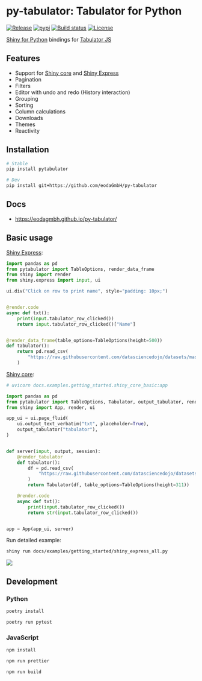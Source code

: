# py-tabulator: Tabulator for Python

[![Release](https://img.shields.io/github/v/release/eodaGmbH/py-tabulator)](https://img.shields.io/github/v/release/eodaGmbH/py-tabulator)
[![pypi](https://img.shields.io/pypi/v/pytabulator.svg)](https://pypi.python.org/pypi/pytabulator)
[![Build status](https://img.shields.io/github/actions/workflow/status/eodaGmbH/py-tabulator/pytest.yml?branch=main)](https://img.shields.io/github/actions/workflow/status/eodaGmbH/py-tabulator/pytest.yml?branch=main)
[![License](https://img.shields.io/github/license/eodaGmbH/py-tabulator)](https://img.shields.io/github/license/eodaGmbH/py-tabulator)

[Shiny for Python](https://shiny.posit.co/py/) bindings for [Tabulator JS](https://tabulator.info/)

## Features

- Support for [Shiny core](https://shiny.posit.co/py/) and [Shiny Express](https://shiny.posit.co/blog/posts/shiny-express/)
- Pagination
- Filters
- Editor with undo and redo (History interaction)
- Grouping
- Sorting
- Column calculations
- Downloads
- Themes
- Reactivity

## Installation

```bash
# Stable
pip install pytabulator

# Dev
pip install git+https://github.com/eodaGmbH/py-tabulator
```

## Docs

- https://eodagmbh.github.io/py-tabulator/

## Basic usage

[Shiny Express](https://shiny.posit.co/blog/posts/shiny-express/):

```python
import pandas as pd
from pytabulator import TableOptions, render_data_frame
from shiny import render
from shiny.express import input, ui

ui.div("Click on row to print name", style="padding: 10px;")


@render.code
async def txt():
    print(input.tabulator_row_clicked())
    return input.tabulator_row_clicked()["Name"]


@render_data_frame(table_options=TableOptions(height=500))
def tabulator():
    return pd.read_csv(
        "https://raw.githubusercontent.com/datasciencedojo/datasets/master/titanic.csv"
    )
```

[Shiny core](https://shiny.posit.co/py/):

```python
# uvicorn docs.examples.getting_started.shiny_core_basic:app

import pandas as pd
from pytabulator import TableOptions, Tabulator, output_tabulator, render_tabulator
from shiny import App, render, ui

app_ui = ui.page_fluid(
    ui.output_text_verbatim("txt", placeholder=True),
    output_tabulator("tabulator"),
)


def server(input, output, session):
    @render_tabulator
    def tabulator():
        df = pd.read_csv(
            "https://raw.githubusercontent.com/datasciencedojo/datasets/master/titanic.csv"
        )
        return Tabulator(df, table_options=TableOptions(height=311))

    @render.code
    async def txt():
        print(input.tabulator_row_clicked())
        return str(input.tabulator_row_clicked())


app = App(app_ui, server)
```

Run detailed example:

```bash
shiny run docs/examples/getting_started/shiny_express_all.py
```

![](docs/images/shiny-express-detailed-example.png)

## Development

### Python

```bash
poetry install

poetry run pytest
```

### JavaScript

```bash
npm install

npm run prettier

npm run build
```
